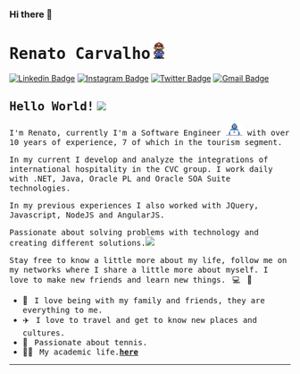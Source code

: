 ### Hi there 👋

# <samp>Renato Carvalho</samp><img src="https://github.com/renatoalvescarvalho/renatoalvescarvalho/blob/master/assets/mario_hello_big.gif" width="30px">

[![Linkedin Badge](https://img.shields.io/badge/LinkedIn-%230077B5.svg?&style=flat-square&logo=linkedin&logoColor=white&color=071A2C&link=https://www.linkedin.com/in/renatoalvescarvalho/)](https://www.linkedin.com/in/renatoalvescarvalho/)
[![Instagram Badge](https://img.shields.io/badge/Instagram-%23E4405F.svg?&style=flat-square&logo=instagram&logoColor=white&color=071A2C&link=https://www.instagram.com/renatoalvescarvalho)](https://www.instagram.com/renatoalvescarvalho)
[![Twitter Badge](https://img.shields.io/badge/Twitter-%231877F2.svg?&style=flat-square&logo=twitter&logoColor=white&color=071A2C&link=https://twitter.com/renatoalvescarvalho)](https://twitter.com/renatoalvescarvalho)
[![Gmail Badge](https://img.shields.io/badge/Gmail-%231877F2.svg?&style=flat-square&logo=gmail&logoColor=white&color=071A2C&link=mailto:renatoalvescarvalho@gmail.com)](mailto:renatoalvescarvalho@gmail.com)

## <samp>Hello World!</samp> <img src="https://github.com/renatoalvescarvalho/renatoac/blob/master/assets/earth.gif" width="22px">

<samp>I'm Renato, currently I'm a Software Engineer <img src="https://github.com/renatoalvescarvalho/renatoalvescarvalho/blob/master/assets/developer.gif" width="30px"> 
with over 10 years of experience, 7 of which in the tourism segment.</samp>

<samp>In my current I develop and analyze the integrations of international hospitality in the CVC group.
I work daily with .NET, Java, Oracle PL and Oracle SOA Suite technologies.</samp>

<samp>In my previous experiences I also worked with JQuery, Javascript, NodeJS and AngularJS.</samp>

<samp>Passionate about solving problems with technology and creating different solutions.</samp></samp><img src="https://media.giphy.com/media/WUlplcMpOCEmTGBtBW/giphy.gif" width="24">

<samp>Stay free to know a little more about my life, follow me on my networks where I share a little more about myself. I love to make new friends and learn new things.</samp> &nbsp; 💻 &nbsp; 🚀

- 🏡 &nbsp; <samp>I love being with my family and friends, they are everything to me.</samp>
- ✈️ &nbsp; <samp>I love to travel and get to know new places and cultures.</samp>
- 🎾 &nbsp; <samp>Passionate about tennis.</samp>
- 👨‍🎓 &nbsp; <samp>My academic life.[__here__](https://github.com/renatoalvescarvalho/list-of-courses-certifications)</samp>

---

